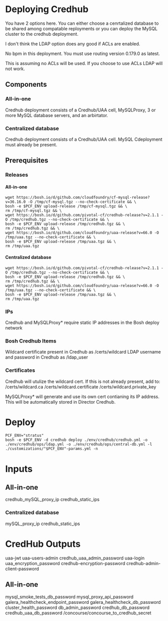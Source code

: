 # Deploying Credhub
You have 2 options here.  You can either choose a cenrtalized database to be shared among compatable reployments or you can deploy the MySQL cluster to the credhub deployment.

I don't think the LDAP option does any good if ACLs are enabled.

No bpm in this deployment.  You must use routing version 0.179.0 as latest.

This is assuming no ACLs will be used.  If you choose to use ACLs LDAP will not work.

## Components
### All-in-one
Credhub deployment consists of a Credhub/UAA cell, MySQLProxy, 3 or more MySQL database servers, and an arbirtator.

### Centralized database
Credhub deployment consists of a Credhub/UAA cell.  MySQL Cdeployment must already be present.

## Prerequisites
### Releases
#### All-in-one
```
wget https://bosh.io/d/github.com/cloudfoundry/cf-mysql-release?v=36.16.0 -O /tmp/cf-mysql.tgz --no-check-certificate && \
bosh -e $PCF_ENV upload-release /tmp/cf-mysql.tgz && \
rm /tmp/cf-mysql.tgz && \
wget https://bosh.io/d/github.com/pivotal-cf/credhub-release?v=2.1.1 -O /tmp/credhub.tgz --no-check-certificate && \
bosh -e $PCF_ENV upload-release /tmp/credhub.tgz && \
rm /tmp/credhub.tgz && \
wget https://bosh.io/d/github.com/cloudfoundry/uaa-release?v=66.0 -O /tmp/uaa.tgz --no-check-certificate && \
bosh -e $PCF_ENV upload-release /tmp/uaa.tgz && \
rm /tmp/uaa.tgz
```

#### Centralized database
```
wget https://bosh.io/d/github.com/pivotal-cf/credhub-release?v=2.1.1 -O /tmp/credhub.tgz --no-check-certificate && \
bosh -e $PCF_ENV upload-release /tmp/credhub.tgz && \
rm /tmp/credhub.tgz && \
wget https://bosh.io/d/github.com/cloudfoundry/uaa-release?v=66.0 -O /tmp/uaa.tgz --no-check-certificate && \
bosh -e $PCF_ENV upload-release /tmp/uaa.tgz && \
rm /tmp/uaa.tgz
```
### IPs
Credhub and MySQLProxy* require static IP addresses in the Bosh deploy network

### Bosh Credhub Items
Wildcard certificate present in Credhub as /certs/wildcard
LDAP username and password in Credhub as /ldap_user

### Certificates
Credhub will utulize the wildcard cert.  If this is not already present, add to:
/certs/wildcard.ca
/certs/wildcard.certificate
/certs/wildcard.private_key

MySQLProxy* will generate and use its own cert contianing its IP address.  This will be automatically stored in Director Credhub.


# Deploy

```
PCF_ENV="stratus"
bosh -e $PCF_ENV -d credhub deploy ./env/credhub/credhub.yml -o ./env/credhub/ops/ldap.yml -o ./env/credhub/ops/central-db.yml -l ./customizations/"$PCF_ENV"-params.yml -n
```

# Inputs
## All-in-one
credhub_mySQL_proxy_ip
credhub_static_ips
### Centralized database
mySQL_proxy_ip
credhub_static_ips

# CredHub Outputs
uaa-jwt
uaa-users-admin
credhub_uaa_admin_password
uaa-login
uaa_encryption_password
credhub-encryption-password
credhub-admin-client-password

## All-in-one
mysql_smoke_tests_db_password
mysql_proxy_api_password
galera_healthcheck_endpoint_password
galera_healthcheck_db_password
cluster_health_password
db_admin_password
credhub_db_password
credhub_uaa_db_password
/concourse/concourse_to_credhub_secret